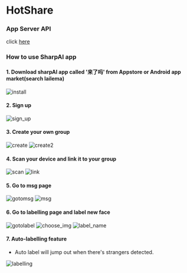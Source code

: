 # HotShare
### App Server API
click [here](https://github.com/SharpAI/mobile_app_server/tree/master/hotShareWeb/api/server)
### How to use SharpAI app
#### 1. Download sharpAI app called '来了吗' from Appstore or Android app market(search lailema)
![install](app_intro/appstore.png)

#### 2. Sign up
![sign_up](app_intro/login.png) 

#### 3. Create your own group 
![create](app_intro/home.png)
![create2](app_intro/init_group.png)

#### 4. Scan your device and link it to your group
![scan](app_intro/scan_box.png)
![link](app_intro/link_group.png)

#### 5. Go to msg page
![gotomsg](app_intro/gotomsg.png)
![msg](app_intro/msg%20page.png)

#### 6. Go to labelling page and label new face
![gotolabel](app_intro/gotolabel.png)
![choose_img](app_intro/choose_img.png)
![label_name](app_intro/label_name.png)


#### 7. Auto-labelling feature 
- Auto label will jump out when there's strangers detected.

![labelling](app_intro/labelling.png)
